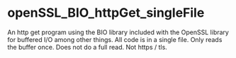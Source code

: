 # openSSL_BIO_httpGet_singleFile
An http get program using the BIO library included with the OpenSSL library for buffered I/O among other things. All code is in a single file. Only reads the buffer once. Does not do a full read. Not https / tls.
